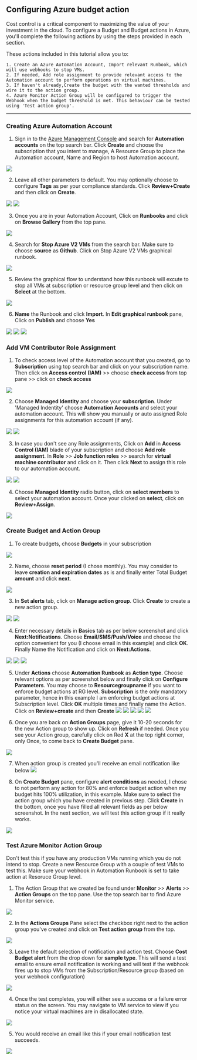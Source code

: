 ## Configuring Azure budget action

Cost control is a critical component to maximizing the value of your investment in the cloud. To configure a Budget and Budget actions in Azure, you'll complete the following actions by using the steps provided in each section.

These actions included in this tutorial allow you to:

    1. Create an Azure Automation Account, Import relevant Runbook, which will use webhooks to stop VMs.
    2. If needed, Add role assignment to provide relevant access to the Automation account to perform operations on virtual machines.
    3. If haven't already,Create the budget with the wanted thresholds and wire it to the action group.
    4. Azure Monitor Action Group will be configured to trigger the Webhook when the budget threshold is met. This behaviour can be tested using 'Test action group'.
---

### Creating Azure Automation Account

1.	Sign in to the <a href="https://portal.azure.com/#home" target="_blank">Azure Management Console</a> and search for **Automation accounts** on the top search bar. Click **Create** and choose the subscription that you intent to manage, A Resource Group to place the Automation account, Name and Region to host Automation account.

![](https://raw.githubusercontent.com/ResearchComputing/Documentation/master/docs/cloud/azure/budget-actions/images/1.png)

2.	Leave all other parameters to default. You may optionally choose to configure **Tags** as per your compliance standards. Click **Review+Create** and then click on **Create**.

![](https://raw.githubusercontent.com/ResearchComputing/Documentation/master/docs/cloud/azure/budget-actions/images/2.png)
![](https://raw.githubusercontent.com/ResearchComputing/Documentation/master/docs/cloud/azure/budget-actions/images/3.png)

3.	Once you are in your Automation Account, Click on **Runbooks** and click on **Browse Gallery** from the top pane.

![](https://raw.githubusercontent.com/ResearchComputing/Documentation/master/docs/cloud/azure/budget-actions/images/4.png)

4.	Search for **Stop Azure V2 VMs** from the search bar. Make sure to choose **source** as **Github**. Click on Stop Azure V2 VMs graphical runbook.

![](https://raw.githubusercontent.com/ResearchComputing/Documentation/master/docs/cloud/azure/budget-actions/images/5.png)

5.	Review the graphical flow to understand how this runbook will excute to stop all VMs at subscription or resource group level and then click on **Select** at the bottom.

![](https://raw.githubusercontent.com/ResearchComputing/Documentation/master/docs/cloud/azure/budget-actions/images/6.png)

6. **Name** the Runbook and click **Import**. In **Edit graphical runbook** pane, Click on **Publish** and choose **Yes**

![](https://raw.githubusercontent.com/ResearchComputing/Documentation/master/docs/cloud/azure/budget-actions/images/7.png)
![](https://raw.githubusercontent.com/ResearchComputing/Documentation/master/docs/cloud/azure/budget-actions/images/8.png)
![](https://raw.githubusercontent.com/ResearchComputing/Documentation/master/docs/cloud/azure/budget-actions/images/9.png)




### Add VM Contributor Role Assignment

1.	To check access level of the Automation account that you created, go to **Subscription** using top search bar and click on your subscription name. Then click on **Access control (IAM)** >> choose **check access** from top pane >> click on **check access**

![](https://raw.githubusercontent.com/ResearchComputing/Documentation/master/docs/cloud/azure/budget-actions/images/9.1.png)

2.	Choose **Managed Identity** and choose your **subscription**. Under 'Managed Indentity' choose **Automation Accounts** and select your automation account. This will show you manually or auto assigned Role assignments for this automation account (if any). 

![](https://raw.githubusercontent.com/ResearchComputing/Documentation/master/docs/cloud/azure/budget-actions/images/9.2.png)
![](https://raw.githubusercontent.com/ResearchComputing/Documentation/master/docs/cloud/azure/budget-actions/images/9.3.png)

3.	In case you don't see any Role assignments, Click on **Add** in **Access Control (IAM)** blade of your subscription and choose **Add role assignment**.
In **Role** >> **Job function roles** >> search for **virtual machine contributor** and click on it. Then click **Next** to assign this role to our automation account.

![](https://raw.githubusercontent.com/ResearchComputing/Documentation/master/docs/cloud/azure/budget-actions/images/9.4.png)
![](https://raw.githubusercontent.com/ResearchComputing/Documentation/master/docs/cloud/azure/budget-actions/images/9.5.png)


4.	Choose **Managed Identity** radio button, click on **select members** to select your automation account. Once your clicked on **select**, click on **Review+Assign**.

![](https://raw.githubusercontent.com/ResearchComputing/Documentation/master/docs/cloud/azure/budget-actions/images/9.6.png)




### Create Budget and Action Group

1. To create budgets, choose **Budgets** in your subscription

![](https://raw.githubusercontent.com/ResearchComputing/Documentation/master/docs/cloud/azure/budget-actions/images/10.png)

2. Name, choose **reset period** (I chose monthly). You may consider to leave **creation and expiration dates** as is and finally enter Total Budget **amount** and click **next**.

![](https://raw.githubusercontent.com/ResearchComputing/Documentation/master/docs/cloud/azure/budget-actions/images/11.png)

3. In **Set alerts** tab, click on **Manage action group**. Click **Create** to create a new action group.
 
![](https://raw.githubusercontent.com/ResearchComputing/Documentation/master/docs/cloud/azure/budget-actions/images/12.png)
![](https://raw.githubusercontent.com/ResearchComputing/Documentation/master/docs/cloud/azure/budget-actions/images/13.png)

4. Enter necessary details in **Basics** tab as per below screenshot and click **Next:Notifications**. Choose **Email/SMS/Push/Voice** and choose the option convenient for you (I choose email in this example) and click **OK**. Finally Name the Notification and click on **Next:Actions**.

![](https://raw.githubusercontent.com/ResearchComputing/Documentation/master/docs/cloud/azure/budget-actions/images/14.png)
![](https://raw.githubusercontent.com/ResearchComputing/Documentation/master/docs/cloud/azure/budget-actions/images/15.png)
![](https://raw.githubusercontent.com/ResearchComputing/Documentation/master/docs/cloud/azure/budget-actions/images/16.png)

5. Under **Actions** choose **Automation Runbook** as **Action type**. Choose relevant options as per screenshot below and finally click on **Configure Parameters**. You may choose to **Resourcegroupname** if you want to enforce budget actions at RG level. **Subscription** is the only mandatory parameter, hence in this example I am enforcing budget actions at Subscription level. Click **OK** multiple times and finally name the Action. Click on **Review+create** and then **Create**
![](https://raw.githubusercontent.com/ResearchComputing/Documentation/master/docs/cloud/azure/budget-actions/images/17.png)
![](https://raw.githubusercontent.com/ResearchComputing/Documentation/master/docs/cloud/azure/budget-actions/images/18.png)
![](https://raw.githubusercontent.com/ResearchComputing/Documentation/master/docs/cloud/azure/budget-actions/images/19.png)
![](https://raw.githubusercontent.com/ResearchComputing/Documentation/master/docs/cloud/azure/budget-actions/images/20.png)
![](https://raw.githubusercontent.com/ResearchComputing/Documentation/master/docs/cloud/azure/budget-actions/images/21.png)

6. Once you are back on **Action Groups** page, give it 10-20 seconds for the new Action group to show up. Click on **Refresh** if needed. Once you see your Action group, carefully click on Red **X** at the top right corner, only Once, to come back to **Create Budget** pane.

![](https://raw.githubusercontent.com/ResearchComputing/Documentation/master/docs/cloud/azure/budget-actions/images/24.png)

7. When action group is created you'll receive an email notification like below
![](https://raw.githubusercontent.com/ResearchComputing/Documentation/master/docs/cloud/azure/budget-actions/images/22.png)

8. On **Create Budget** pane, configure **alert conditions** as needed, I chose to not perform any action for 80% and enforce budget action when my budget hits 100% utilization, in this example. Make sure to select the action group which you have created in previous step. Click **Create** in the bottom, once you have filled all relevant fields as per below screenshot. In the next section, we will test this action group if it really works.

![](https://raw.githubusercontent.com/ResearchComputing/Documentation/master/docs/cloud/azure/budget-actions/images/25.png)




### Test Azure Monitor Action Group

Don't test this if you have any production VMs running which you do not intend to stop. Create a new Resource Group with a couple of test VMs to test this. Make sure your webhook in Automation Runbook is set to take action at Resoruce Group level.

1. The Action Group that we created be found under **Monitor** >> **Alerts** >> **Action Groups** on the top pane. Use the top search bar to find Azure Monitor service.

![](https://raw.githubusercontent.com/ResearchComputing/Documentation/master/docs/cloud/azure/budget-actions/images/26.png)

2. In the **Actions Groups** Pane select the checkbox right next to the action group you've created and click on **Test action group** from the top.

![](https://raw.githubusercontent.com/ResearchComputing/Documentation/master/docs/cloud/azure/budget-actions/images/27.png)

3. Leave the default selection of notification and action test. Choose **Cost Budget alert** from the drop down for **sample type**. This will send a test email to ensure email notification is working and will test if the webhook fires up to stop VMs from the Subscription/Resource group (based on your webhook configuration) 

![](https://raw.githubusercontent.com/ResearchComputing/Documentation/master/docs/cloud/azure/budget-actions/images/28.png)

4. Once the test completes, you will either see a success or a failure error status on the screen. You may navigate to VM service to view if you notice your virtual machines are in disallocated state.

![](https://raw.githubusercontent.com/ResearchComputing/Documentation/master/docs/cloud/azure/budget-actions/images/29.png)

5. You would receive an email like this if your email notification test succeeds. 

![](https://raw.githubusercontent.com/ResearchComputing/Documentation/master/docs/cloud/azure/budget-actions/images/30.png)
